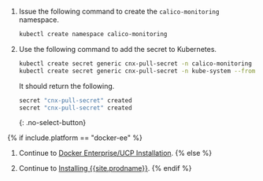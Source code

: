 1. Issue the following command to create the `calico-monitoring` namespace.

   ```bash
   kubectl create namespace calico-monitoring
   ```

1. Use the following command to add the secret to Kubernetes.

   ```bash
   kubectl create secret generic cnx-pull-secret -n calico-monitoring --from-file=.dockerconfigjson=$HOME/.docker/config.json --type kubernetes.io/dockerconfigjson
   kubectl create secret generic cnx-pull-secret -n kube-system --from-file=.dockerconfigjson=$HOME/.docker/config.json --type kubernetes.io/dockerconfigjson
   ```

   It should return the following.

   ```bash
   secret "cnx-pull-secret" created
   secret "cnx-pull-secret" created
   ```
   {: .no-select-button}

{% if include.platform == "docker-ee" %}
1. Continue to [Docker Enterprise/UCP Installation](#install-docker-ucp).
{% else %}

1. Continue to [Installing {{site.prodname}}](#install-cnx).
{% endif %}